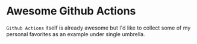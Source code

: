 # Awesome Github Actions

`Github Actions` itself is already awesome but I'd like to collect some of my personal favorites as an example under single umbrella.
